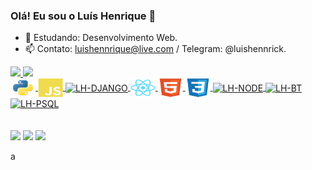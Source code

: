 ### Olá! Eu sou o Luís Henrique 👋



- 🌱 Estudando: Desenvolvimento Web.
- 📫 Contato: luishennrique@live.com / Telegram: @luishennrick.

<div>
  <a href="https://github.com/luishennrick">
  <img height="180em" src="https://github-readme-stats.vercel.app/api?username=luishennrick&show_icons=true&theme=vision-friendly-dark&include_all_commits=true&count_private=true"/>
  <img height="180em" src="https://github-readme-stats.vercel.app/api/top-langs/?username=luishennrick&layout=compact&langs_count=7&theme=vision-friendly-dark"/>
</div>
  
  
  <div style="display: inline_block">
  <img align="center" alt="LH-Python" height="30" width="40" src="https://raw.githubusercontent.com/devicons/devicon/master/icons/python/python-original.svg">
  <img align="center" alt="LH-Js" height="30" width="40" src="https://raw.githubusercontent.com/devicons/devicon/master/icons/javascript/javascript-plain.svg">
  <img align="center" alt="LH-DJANGO" height="30" width="40" src="https://cdn.jsdelivr.net/gh/devicons/devicon/icons/django/django-original.svg">
  <img align="center" alt="LH-React" height="30" width="40" src="https://raw.githubusercontent.com/devicons/devicon/master/icons/react/react-original.svg">
  <img align="center" alt="LH-HTML" height="30" width="40" src="https://raw.githubusercontent.com/devicons/devicon/master/icons/html5/html5-original.svg">
  <img align="center" alt="LH-CSS" height="30" width="40" src="https://raw.githubusercontent.com/devicons/devicon/master/icons/css3/css3-original.svg">
  <img align="center" alt="LH-NODE" height="30" width="40" src="https://cdn.jsdelivr.net/gh/devicons/devicon/icons/nodejs/nodejs-original.svg">
  <img align="center" alt="LH-BT" height="30" width="40" src="https://cdn.jsdelivr.net/gh/devicons/devicon/icons/bootstrap/bootstrap-plain-wordmark.svg">
  <img align="center" alt="LH-PSQL" height="30" width="40" src="https://cdn.jsdelivr.net/gh/devicons/devicon/icons/postgresql/postgresql-original.svg">
 
  </div>
  
  
  <div><br><br>
     <a href="https://instagram.com/luishennrick" target="_blank"><img src="https://img.shields.io/badge/-Instagram-%23E4405F?style=for-the-badge&logo=instagram&logoColor=white" target="_blank"></a>
    <a href="https://www.linkedin.com/in/luishennrick/" target="_blank"><img src="https://img.shields.io/badge/LinkedIn-0077B5?style=for-the-badge&logo=linkedin&logoColor=white" target="_blank"></a>
    <a href="https://open.spotify.com/user/22t46z2oye44rpb4he7gkjaxi" target="_blank"><img src="https://img.shields.io/badge/Spotify-1ED760?&style=for-the-badge&logo=spotify&logoColor=white" target="_blank"></a>
     
  </div>
  
a
